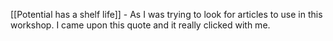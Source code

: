 [[Potential has a shelf life]] - As I was trying to look for articles to use in this workshop. I came upon this quote and it really clicked with me. 